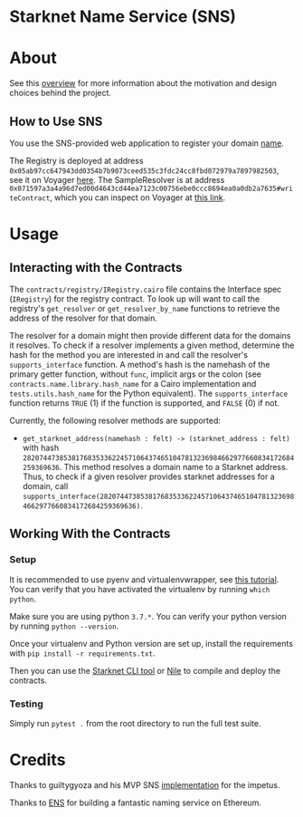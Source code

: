 # Starknet Name Service (SNS)

# About

See this [overview](https://42labs-xyz.notion.site/Starknet-Name-Service-SNS-979ca371ad324ce2a566c022c98c1871) for more information about the motivation and design choices behind the project.

## How to Use SNS

You use the SNS-provided web application to register your domain [name](https://sunny-salamander-6f6c7e.netlify.app/).

The Registry is deployed at address `0x05ab97cc647943dd0354b7b9073ceed535c3fdc24cc8fbd072979a7897982503`, see it on Voyager [here](https://goerli.voyager.online/contract/0x05ab97cc647943dd0354b7b9073ceed535c3fdc24cc8fbd072979a7897982503). The SampleResolver is at address `0x071597a3a4a96d7ed00d4643cd44ea7123c00756ebe0ccc8694ea0a0db2a7635#writeContract`, which you can inspect on Voyager at [this link](https://goerli.voyager.online/contract/0x071597a3a4a96d7ed00d4643cd44ea7123c00756ebe0ccc8694ea0a0db2a7635#writeContract).

# Usage

## Interacting with the Contracts

The `contracts/registry/IRegistry.cairo` file contains the Interface spec (`IRegistry`) for the registry contract. To look up  will want to call the registry's `get_resolver` or `get_resolver_by_name` functions to retrieve the address of the resolver for that domain.

The resolver for a domain might then provide different data for the domains it resolves. To check if a resolver implements a given method, determine the hash for the method you are interested in and call the resolver's `supports_interface` function. A method's hash is the namehash of the primary getter function, without `func`, implicit args or the colon (see `contracts.name.library.hash_name` for a Cairo implementation and `tests.utils.hash_name` for the Python equivalent). The `supports_interface` function returns `TRUE` (1) if the function is supported, and `FALSE` (0) if not.

Currently, the following resolver methods are supported:
- `get_starknet_address(namehash : felt) -> (starknet_address : felt)` with hash `2820744738538176835336224571064374651047813236984662977660834172684259369636`. This method resolves a domain name to a Starknet address. Thus, to check if a given resolver provides starknet addresses for a domain, call `supports_interface(2820744738538176835336224571064374651047813236984662977660834172684259369636)`.

## Working With the Contracts

### Setup

It is recommended to use pyenv and virtualenvwrapper, see [this tutorial](https://alysivji.github.io/setting-up-pyenv-virtualenvwrapper.html). You can verify that you have activated the virtualenv by running `which python`.

Make sure you are using python `3.7.*`. You can verify your python version by running `python --version`. 

Once your virtualenv and Python version are set up, install the requirements with `pip install -r requirements.txt`.

Then you can use the [Starknet CLI tool](https://www.cairo-lang.org/docs/hello_starknet/intro.html#compile-the-contract) or [Nile](https://medium.com/coinmonks/starknet-tutorial-for-beginners-using-nile-6af9c2270c15) to compile and deploy the contracts.

### Testing

Simply run `pytest .` from the root directory to run the full test suite.

# Credits

Thanks to guiltygyoza and his MVP SNS [implementation](https://github.com/guiltygyoza/sns) for the impetus.

Thanks to [ENS](https://github.com/ensdomains/ens) for building a fantastic naming service on Ethereum.
